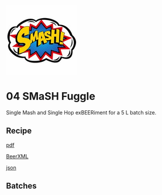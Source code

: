 ![logo](./04_SMaSH_Fuggle.jpeg)

# 04 SMaSH Fuggle

Single Mash and Single Hop exBEERiment for a 5 L batch size.

## Recipe

[pdf](./04_SMaSH_Fuggle.pdf)

[BeerXML](./04_SMaSH_Fuggle.xml)

[json](./04_SMaSH_Fuggle.json)

## Batches
